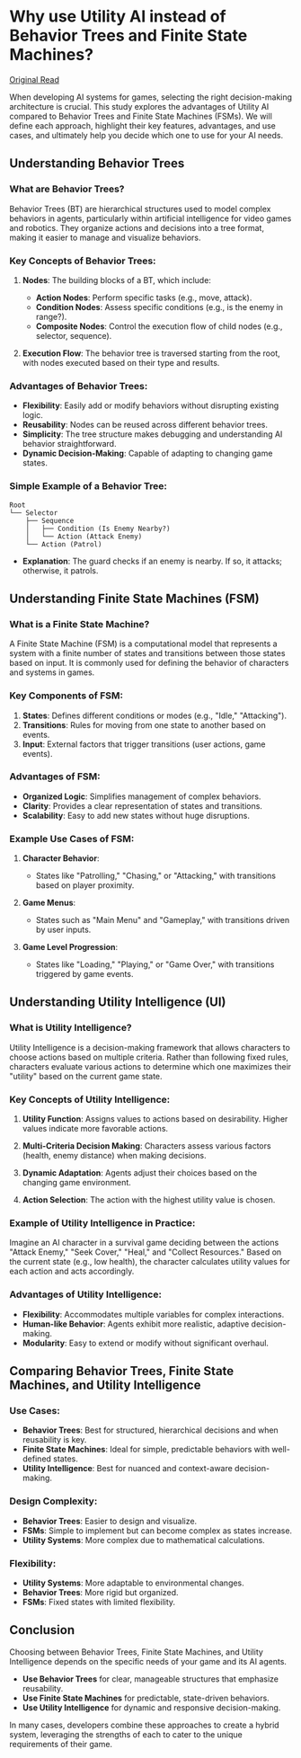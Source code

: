 # Why use Utility AI instead of Behavior Trees and Finite State Machines?

[Original Read](https://blog.carloslab-ai.com/Articles/BehaviorAI/WhyUseUtilityAI)

When developing AI systems for games, selecting the right decision-making architecture is crucial. This study explores the advantages of Utility AI compared to Behavior Trees and Finite State Machines (FSMs). We will define each approach, highlight their key features, advantages, and use cases, and ultimately help you decide which one to use for your AI needs.

## Understanding Behavior Trees

### What are Behavior Trees?

Behavior Trees (BT) are hierarchical structures used to model complex behaviors in agents, particularly within artificial intelligence for video games and robotics. They organize actions and decisions into a tree format, making it easier to manage and visualize behaviors.

### Key Concepts of Behavior Trees:

1. **Nodes**: The building blocks of a BT, which include:
   - **Action Nodes**: Perform specific tasks (e.g., move, attack).
   - **Condition Nodes**: Assess specific conditions (e.g., is the enemy in range?).
   - **Composite Nodes**: Control the execution flow of child nodes (e.g., selector, sequence).

2. **Execution Flow**: The behavior tree is traversed starting from the root, with nodes executed based on their type and results.

### Advantages of Behavior Trees:

- **Flexibility**: Easily add or modify behaviors without disrupting existing logic.
- **Reusability**: Nodes can be reused across different behavior trees.
- **Simplicity**: The tree structure makes debugging and understanding AI behavior straightforward.
- **Dynamic Decision-Making**: Capable of adapting to changing game states.

### Simple Example of a Behavior Tree:

```
Root
└── Selector
    ├── Sequence
    │   ├── Condition (Is Enemy Nearby?)
    │   └── Action (Attack Enemy)
    └── Action (Patrol)
```
- **Explanation**: The guard checks if an enemy is nearby. If so, it attacks; otherwise, it patrols.

## Understanding Finite State Machines (FSM)

### What is a Finite State Machine?

A Finite State Machine (FSM) is a computational model that represents a system with a finite number of states and transitions between those states based on input. It is commonly used for defining the behavior of characters and systems in games.

### Key Components of FSM:

1. **States**: Defines different conditions or modes (e.g., "Idle," "Attacking").
2. **Transitions**: Rules for moving from one state to another based on events.
3. **Input**: External factors that trigger transitions (user actions, game events).

### Advantages of FSM:

- **Organized Logic**: Simplifies management of complex behaviors.
- **Clarity**: Provides a clear representation of states and transitions.
- **Scalability**: Easy to add new states without huge disruptions.

### Example Use Cases of FSM:

1. **Character Behavior**:
   - States like "Patrolling," "Chasing," or "Attacking," with transitions based on player proximity.
  
2. **Game Menus**:
   - States such as "Main Menu" and "Gameplay," with transitions driven by user inputs.

3. **Game Level Progression**:
   - States like "Loading," "Playing," or "Game Over," with transitions triggered by game events.

## Understanding Utility Intelligence (UI)

### What is Utility Intelligence?

Utility Intelligence is a decision-making framework that allows characters to choose actions based on multiple criteria. Rather than following fixed rules, characters evaluate various actions to determine which one maximizes their "utility" based on the current game state.

### Key Concepts of Utility Intelligence:

1. **Utility Function**: Assigns values to actions based on desirability. Higher values indicate more favorable actions.
   
2. **Multi-Criteria Decision Making**: Characters assess various factors (health, enemy distance) when making decisions.
   
3. **Dynamic Adaptation**: Agents adjust their choices based on the changing game environment.

4. **Action Selection**: The action with the highest utility value is chosen.

### Example of Utility Intelligence in Practice:

Imagine an AI character in a survival game deciding between the actions "Attack Enemy," "Seek Cover," "Heal," and "Collect Resources." Based on the current state (e.g., low health), the character calculates utility values for each action and acts accordingly.

### Advantages of Utility Intelligence:

- **Flexibility**: Accommodates multiple variables for complex interactions.
- **Human-like Behavior**: Agents exhibit more realistic, adaptive decision-making.
- **Modularity**: Easy to extend or modify without significant overhaul.

## Comparing Behavior Trees, Finite State Machines, and Utility Intelligence

### Use Cases:
- **Behavior Trees**: Best for structured, hierarchical decisions and when reusability is key.
- **Finite State Machines**: Ideal for simple, predictable behaviors with well-defined states.
- **Utility Intelligence**: Best for nuanced and context-aware decision-making.

### Design Complexity:
- **Behavior Trees**: Easier to design and visualize.
- **FSMs**: Simple to implement but can become complex as states increase.
- **Utility Systems**: More complex due to mathematical calculations.

### Flexibility:
- **Utility Systems**: More adaptable to environmental changes.
- **Behavior Trees**: More rigid but organized.
- **FSMs**: Fixed states with limited flexibility.

## Conclusion

Choosing between Behavior Trees, Finite State Machines, and Utility Intelligence depends on the specific needs of your game and its AI agents. 

- **Use Behavior Trees** for clear, manageable structures that emphasize reusability.
- **Use Finite State Machines** for predictable, state-driven behaviors.
- **Use Utility Intelligence** for dynamic and responsive decision-making.

In many cases, developers combine these approaches to create a hybrid system, leveraging the strengths of each to cater to the unique requirements of their game.